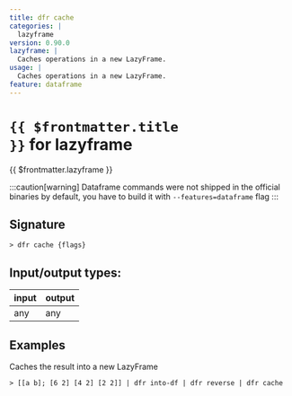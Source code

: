 ```yaml
---
title: dfr cache
categories: |
  lazyframe
version: 0.90.0
lazyframe: |
  Caches operations in a new LazyFrame.
usage: |
  Caches operations in a new LazyFrame.
feature: dataframe
---
```


<!-- This file is automatically generated. Please edit the command in https://github.com/nushell/nushell instead. -->

# <code>{{ $frontmatter.title }}</code> for lazyframe

<div class='command-title'>{{ $frontmatter.lazyframe }}</div>

:::caution[warning]
Dataframe commands were not shipped in the official binaries by default, you have to build it with `--features=dataframe` flag
:::

## Signature

`> dfr cache {flags} `

## Input/output types:

| input | output |
| ----- | ------ |
| any   | any    |

## Examples

Caches the result into a new LazyFrame

```nushell
> [[a b]; [6 2] [4 2] [2 2]] | dfr into-df | dfr reverse | dfr cache

```
